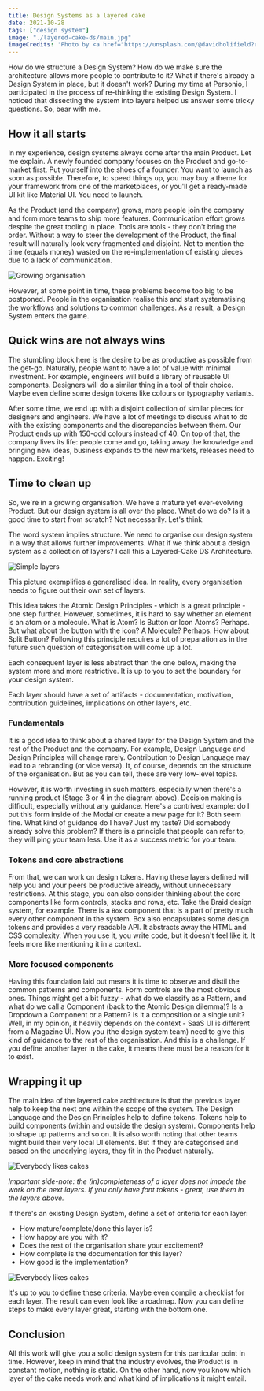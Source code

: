 ```yaml
---
title: Design Systems as a layered cake
date: 2021-10-28
tags: ["design system"]
image: "./layered-cake-ds/main.jpg"
imageCredits: 'Photo by <a href="https://unsplash.com/@davidholifield?utm_source=unsplash&utm_medium=referral&utm_content=creditCopyText">David Holifield</a> on <a href="https://unsplash.com/s/photos/layered-cake?utm_source=unsplash&utm_medium=referral&utm_content=creditCopyText">Unsplash</a>'
---
```

How do we structure a Design System? How do we make sure the architecture allows more people to contribute to it? What if there's already a Design System in place, but it doesn't work? During my time at Personio, I participated in the process of re-thinking the existing Design System. I noticed that dissecting the system into layers helped us answer some tricky questions. So, bear with me.

## How it all starts

In my experience, design systems always come after the main Product. Let me explain. A newly founded company focuses on the Product and go-to-market first. Put yourself into the shoes of a founder. You want to launch as soon as possible. Therefore, to speed things up, you may buy a theme for your framework from one of the marketplaces, or you'll get a ready-made UI kit like Material UI. You need to launch.

As the Product (and the company) grows, more people join the company and form more teams to ship more features. Communication effort grows despite the great tooling in place. Tools are tools - they don't bring the order. Without a way to steer the development of the Product, the final result will naturally look very fragmented and disjoint. Not to mention the time (equals money) wasted on the re-implementation of existing pieces due to a lack of communication.

![Growing organisation](./layered-cake-ds/p1.png)

However, at some point in time, these problems become too big to be postponed. People in the organisation realise this and start systematising the workflows and solutions to common challenges. As a result, a Design System enters the game.

## Quick wins are not always wins

The stumbling block here is the desire to be as productive as possible from the get-go. Naturally, people want to have a lot of value with minimal investment. For example, engineers will build a library of reusable UI components. Designers will do a similar thing in a tool of their choice. Maybe even define some design tokens like colours or typography variants.

After some time, we end up with a disjoint collection of similar pieces for designers and engineers. We have a lot of meetings to discuss what to do with the existing components and the discrepancies between them. Our Product ends up with 150-odd colours instead of 40. On top of that, the company lives its life: people come and go, taking away the knowledge and bringing new ideas, business expands to the new markets, releases need to happen. Exciting!

## Time to clean up

So, we're in a growing organisation. We have a mature yet ever-evolving Product. But our design system is all over the place. What do we do? Is it a good time to start from scratch? Not necessarily. Let's think.

The word system implies structure. We need to organise our design system in a way that allows further improvements. What if we think about a design system as a collection of layers? I call this a Layered-Cake DS Architecture.

![Simple layers](./layered-cake-ds/p2.png)

This picture exemplifies a generalised idea. In reality, every organisation needs to figure out their own set of layers.

This idea takes the Atomic Design Principles - which is a great principle - one step further. However, sometimes, it is hard to say whether an element is an atom or a molecule. What is Atom? Is Button or Icon Atoms? Perhaps. But what about the button with the icon? A Molecule? Perhaps. How about Split Button? Following this principle requires a lot of preparation as in the future such question of categorisation will come up a lot.

Each consequent layer is less abstract than the one below, making the system more and more restrictive. It is up to you to set the boundary for your design system.

Each layer should have a set of artifacts - documentation, motivation, contribution guidelines, implications on other layers, etc.

### Fundamentals

It is a good idea to think about a shared layer for the Design System and the rest of the Product and the company. For example, Design Language and Design Principles will change rarely. Contribution to Design Language may lead to a rebranding (or vice versa). It, of course, depends on the structure of the organisation. But as you can tell, these are very low-level topics.

However, it is worth investing in such matters, especially when there's a running product (Stage 3 or 4 in the diagram above). Decision making is difficult, especially without any guidance. Here's a contrived example: do I put this form inside of the Modal or create a new page for it? Both seem fine. What kind of guidance do I have? Just my taste? Did somebody already solve this problem? If there is a principle that people can refer to, they will ping your team less. Use it as a success metric for your team.

### Tokens and core abstractions

From that, we can work on design tokens. Having these layers defined will help you and your peers be productive already, without unnecessary restrictions. At this stage, you can also consider thinking about the core components like form controls, stacks and rows, etc. Take the Braid design system, for example. There is a `Box` component that is a part of pretty much every other component in the system. Box also encapsulates some design tokens and provides a very readable API. It abstracts away the HTML and CSS complexity. When you use it, you write code, but it doesn't feel like it. It feels more like mentioning it in a context.

### More focused components

Having this foundation laid out means it is time to observe and distil the common patterns and components. Form controls are the most obvious ones. Things might get a bit fuzzy - what do we classify as a Pattern, and what do we call a Component (back to the Atomic Design dilemma)? Is a Dropdown a Component or a Pattern? Is it a composition or a single unit? Well, in my opinion, it heavily depends on the context - SaaS UI is different from a Magazine UI. Now you (the design system team) need to give this kind of guidance to the rest of the organisation. And this is a challenge. If you define another layer in the cake, it means there must be a reason for it to exist.

## Wrapping it up

The main idea of the layered cake architecture is that the previous layer help to keep the next one within the scope of the system. The Design Language and the Design Principles help to define tokens. Tokens help to build components (within and outside the design system). Components help to shape up patterns and so on. It is also worth noting that other teams might build their very local UI elements. But if they are categorised and based on the underlying layers, they fit in the Product naturally.

![Everybody likes cakes](./layered-cake-ds/p3.png)

_Important side-note: the (in)completeness of a layer does not impede the work on the next layers. If you only have font tokens - great, use them in the layers above._

If there's an existing Design System, define a set of criteria for each layer:

- How mature/complete/done this layer is?
- How happy are you with it?
- Does the rest of the organisation share your excitement?
- How complete is the documentation for this layer?
- How good is the implementation?

![Everybody likes cakes](./layered-cake-ds/p4.png)

It's up to you to define these criteria. Maybe even compile a checklist for each layer. The result can even look like a roadmap. Now you can define steps to make every layer great, starting with the bottom one.

## Conclusion

All this work will give you a solid design system for this particular point in time. However, keep in mind that the industry evolves, the Product is in constant motion, nothing is static. On the other hand, now you know which layer of the cake needs work and what kind of implications it might entail.